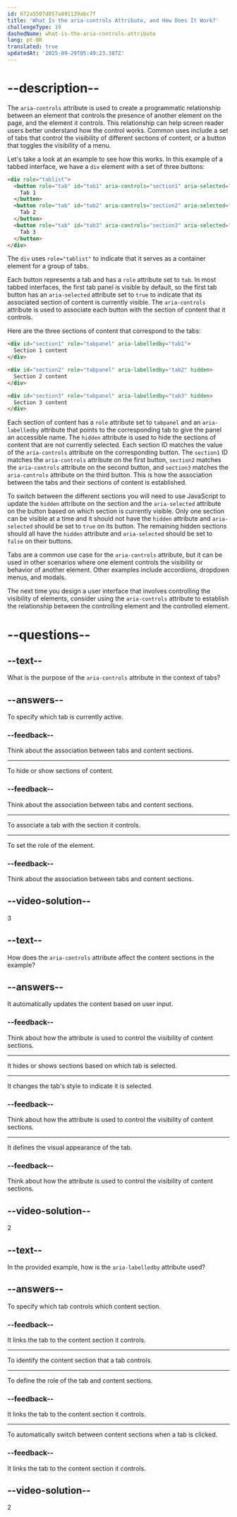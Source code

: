 ```yaml
---
id: 672a5507d857a891139abc7f
title: 'What Is the aria-controls Attribute, and How Does It Work?'
challengeType: 19
dashedName: what-is-the-aria-controls-attribute
lang: pt-BR
translated: true
updatedAt: '2025-09-29T05:49:23.387Z'
---
```


# --description--

The `aria-controls` attribute is used to create a programmatic relationship between an element that controls the presence of another element on the page, and the element it controls. This relationship can help screen reader users better understand how the control works. Common uses include a set of tabs that control the visibility of different sections of content, or a button that toggles the visibility of a menu.

Let's take a look at an example to see how this works.
In this example of a tabbed interface, we have a `div` element with a set of three buttons:

```html
<div role="tablist">
  <button role="tab" id="tab1" aria-controls="section1" aria-selected="true">
    Tab 1
  </button>
  <button role="tab" id="tab2" aria-controls="section2" aria-selected="false">
    Tab 2
  </button>
  <button role="tab" id="tab3" aria-controls="section3" aria-selected="false">
    Tab 3
  </button>
</div>
```

The `div` uses `role="tablist"` to indicate that it serves as a container element for a group of tabs.

Each button represents a tab and has a `role` attribute set to `tab`. In most tabbed interfaces, the first tab panel is visible by default, so the first tab button has an `aria-selected` attribute set to `true` to indicate that its associated section of content is currently visible. The `aria-controls` attribute is used to associate each button with the section of content that it controls.

Here are the three sections of content that correspond to the tabs:

```html
<div id="section1" role="tabpanel" aria-labelledby="tab1">
  Section 1 content
</div>

<div id="section2" role="tabpanel" aria-labelledby="tab2" hidden>
  Section 2 content
</div>

<div id="section3" role="tabpanel" aria-labelledby="tab3" hidden>
  Section 3 content
</div>
```

Each section of content has a `role` attribute set to `tabpanel` and an `aria-labelledby` attribute that points to the corresponding tab to give the panel an accessible name. The `hidden` attribute is used to hide the sections of content that are not currently selected. Each section ID matches the value of the `aria-controls` attribute on the corresponding button. The `section1` ID matches the `aria-controls` attribute on the first button, `section2` matches the `aria-controls` attribute on the second button, and `section3` matches the `aria-controls` attribute on the third button. This is how the association between the tabs and their sections of content is established.

To switch between the different sections you will need to use JavaScript to update the `hidden` attribute on the section and the `aria-selected` attribute on the button based on which section is currently visible. Only one section can be visible at a time and it should not have the `hidden` attribute and `aria-selected` should be set to `true` on its button. The remaining hidden sections should all have the `hidden` attribute and `aria-selected` should be set to `false` on their buttons.

Tabs are a common use case for the `aria-controls` attribute, but it can be used in other scenarios where one element controls the visibility or behavior of another element. Other examples include accordions, dropdown menus, and modals.

The next time you design a user interface that involves controlling the visibility  of elements, consider using the `aria-controls` attribute to establish the relationship between the controlling element and the controlled element.

# --questions--

## --text--

What is the purpose of the `aria-controls` attribute in the context of tabs?

## --answers--

To specify which tab is currently active.

### --feedback--

Think about the association between tabs and content sections.

---

To hide or show sections of content.

### --feedback--

Think about the association between tabs and content sections.

---

To associate a tab with the section it controls.

---

To set the role of the element.

### --feedback--

Think about the association between tabs and content sections.

## --video-solution--

3

## --text--

How does the `aria-controls` attribute affect the content sections in the example?

## --answers--

It automatically updates the content based on user input.

### --feedback--

Think about how the attribute is used to control the visibility of content sections.

---

It hides or shows sections based on which tab is selected.

---

It changes the tab's style to indicate it is selected.

### --feedback--

Think about how the attribute is used to control the visibility of content sections.

---

It defines the visual appearance of the tab.

### --feedback--

Think about how the attribute is used to control the visibility of content sections.

## --video-solution--

2

## --text--

In the provided example, how is the `aria-labelledby` attribute used?

## --answers--

To specify which tab controls which content section.

### --feedback--

It links the tab to the content section it controls.

---

To identify the content section that a tab controls.

---

To define the role of the tab and content sections.

### --feedback--

It links the tab to the content section it controls.

---

To automatically switch between content sections when a tab is clicked.

### --feedback--

It links the tab to the content section it controls.

## --video-solution--

2
